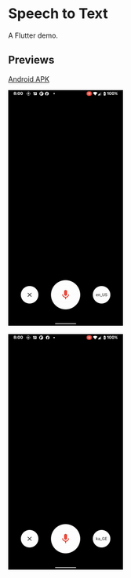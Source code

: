 # Speech to Text

A Flutter demo.

## Previews
[Android APK](app.apk)

![](previews/preview1.gif)

![](previews/preview2.gif)
